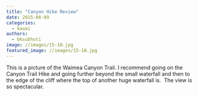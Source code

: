 ```yaml
---
title: "Canyon Hike Review"
date: 2015-08-09
categories: 
  - kauai
authors: 
  - bksubhuti
image: //images/15-10.jpg
featured_image: //images/15-10.jpg
---
```


This is a picture of the Waimea Canyon Trail. I recommend going on the Canyon Trail Hike and going further beyond the small waterfall and then to the edge of the cliff where the top of another huge waterfall is.  The view is so spectacular.